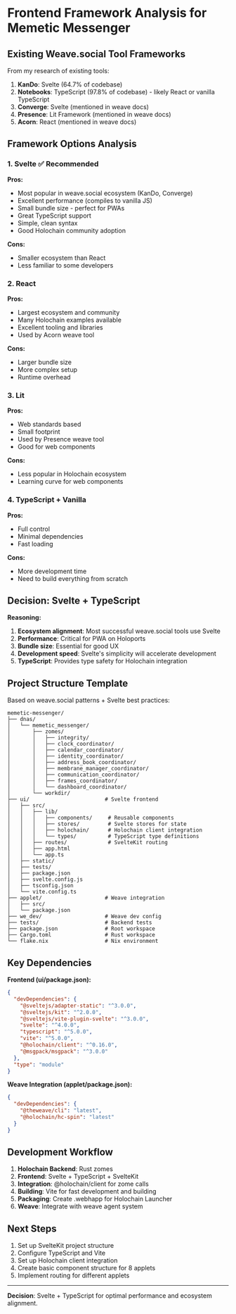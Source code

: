 # Frontend Framework Analysis for Memetic Messenger

## Existing Weave.social Tool Frameworks

From my research of existing tools:

1. **KanDo**: Svelte (64.7% of codebase)
2. **Notebooks**: TypeScript (97.8% of codebase) - likely React or vanilla TypeScript
3. **Converge**: Svelte (mentioned in weave docs)
4. **Presence**: Lit Framework (mentioned in weave docs)
5. **Acorn**: React (mentioned in weave docs)

## Framework Options Analysis

### 1. **Svelte** ✅ Recommended
**Pros:**
- Most popular in weave.social ecosystem (KanDo, Converge)
- Excellent performance (compiles to vanilla JS)
- Small bundle size - perfect for PWAs
- Great TypeScript support
- Simple, clean syntax
- Good Holochain community adoption

**Cons:**
- Smaller ecosystem than React
- Less familiar to some developers

### 2. **React**
**Pros:**
- Largest ecosystem and community
- Many Holochain examples available
- Excellent tooling and libraries
- Used by Acorn weave tool

**Cons:**
- Larger bundle size
- More complex setup
- Runtime overhead

### 3. **Lit**
**Pros:**
- Web standards based
- Small footprint
- Used by Presence weave tool
- Good for web components

**Cons:**
- Less popular in Holochain ecosystem
- Learning curve for web components

### 4. **TypeScript + Vanilla**
**Pros:**
- Full control
- Minimal dependencies
- Fast loading

**Cons:**
- More development time
- Need to build everything from scratch

## Decision: **Svelte + TypeScript**

**Reasoning:**
1. **Ecosystem alignment**: Most successful weave.social tools use Svelte
2. **Performance**: Critical for PWA on Holoports
3. **Bundle size**: Essential for good UX
4. **Development speed**: Svelte's simplicity will accelerate development
5. **TypeScript**: Provides type safety for Holochain integration

## Project Structure Template

Based on weave.social patterns + Svelte best practices:

```
memetic-messenger/
├── dnas/
│   └── memetic_messenger/
│       ├── zomes/
│       │   ├── integrity/
│       │   ├── clock_coordinator/
│       │   ├── calendar_coordinator/
│       │   ├── identity_coordinator/
│       │   ├── address_book_coordinator/
│       │   ├── membrane_manager_coordinator/
│       │   ├── communication_coordinator/
│       │   ├── frames_coordinator/
│       │   └── dashboard_coordinator/
│       └── workdir/
├── ui/                        # Svelte frontend
│   ├── src/
│   │   ├── lib/
│   │   │   ├── components/     # Reusable components
│   │   │   ├── stores/         # Svelte stores for state
│   │   │   ├── holochain/      # Holochain client integration
│   │   │   └── types/          # TypeScript type definitions
│   │   ├── routes/             # SvelteKit routing
│   │   ├── app.html
│   │   └── app.ts
│   ├── static/
│   ├── tests/
│   ├── package.json
│   ├── svelte.config.js
│   ├── tsconfig.json
│   └── vite.config.ts
├── applet/                    # Weave integration
│   ├── src/
│   └── package.json
├── we_dev/                    # Weave dev config
├── tests/                     # Backend tests
├── package.json               # Root workspace
├── Cargo.toml                 # Rust workspace
└── flake.nix                  # Nix environment
```

## Key Dependencies

**Frontend (ui/package.json):**
```json
{
  "devDependencies": {
    "@sveltejs/adapter-static": "^3.0.0",
    "@sveltejs/kit": "^2.0.0",
    "@sveltejs/vite-plugin-svelte": "^3.0.0",
    "svelte": "^4.0.0",
    "typescript": "^5.0.0",
    "vite": "^5.0.0",
    "@holochain/client": "^0.16.0",
    "@msgpack/msgpack": "^3.0.0"
  },
  "type": "module"
}
```

**Weave Integration (applet/package.json):**
```json
{
  "devDependencies": {
    "@theweave/cli": "latest",
    "@holochain/hc-spin": "latest"
  }
}
```

## Development Workflow

1. **Holochain Backend**: Rust zomes
2. **Frontend**: Svelte + TypeScript + SvelteKit
3. **Integration**: @holochain/client for zome calls
4. **Building**: Vite for fast development and building
5. **Packaging**: Create .webhapp for Holochain Launcher
6. **Weave**: Integrate with weave agent system

## Next Steps

1. Set up SvelteKit project structure
2. Configure TypeScript and Vite
3. Set up Holochain client integration
4. Create basic component structure for 8 applets
5. Implement routing for different applets

---

**Decision**: Svelte + TypeScript for optimal performance and ecosystem alignment.